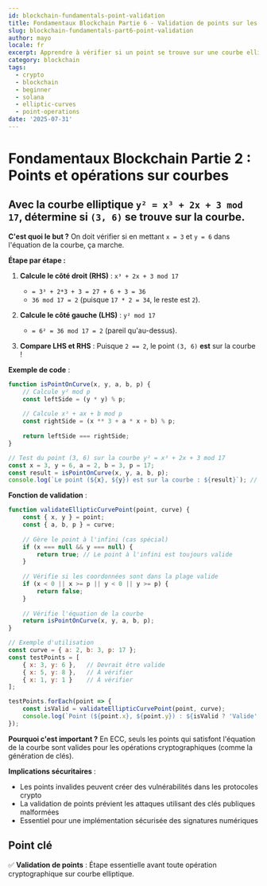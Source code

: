 ```yaml
---
id: blockchain-fundamentals-point-validation
title: Fondamentaux Blockchain Partie 6 - Validation de points sur les courbes elliptiques
slug: blockchain-fundamentals-part6-point-validation
author: mayo
locale: fr
excerpt: Apprendre à vérifier si un point se trouve sur une courbe elliptique
category: blockchain
tags:
  - crypto
  - blockchain
  - beginner
  - solana
  - elliptic-curves
  - point-operations
date: '2025-07-31'
---
```

# Fondamentaux Blockchain Partie 2 : Points et opérations sur courbes

## Avec la courbe elliptique `y² = x³ + 2x + 3 mod 17`, détermine si `(3, 6)` se trouve sur la courbe.

**C'est quoi le but ?** On doit vérifier si en mettant `x = 3` et `y = 6` dans l'équation de la courbe, ça marche.

**Étape par étape :**

1. **Calcule le côté droit (RHS)** : `x³ + 2x + 3 mod 17`
   - `= 3³ + 2*3 + 3 = 27 + 6 + 3 = 36`
   - `36 mod 17 = 2` (puisque `17 * 2 = 34`, le reste est `2`).

2. **Calcule le côté gauche (LHS)** : `y² mod 17`
   - `= 6² = 36 mod 17 = 2` (pareil qu'au-dessus).

3. **Compare LHS et RHS** : Puisque `2 == 2`, le point `(3, 6)` **est** sur la courbe !

**Exemple de code** :
```javascript
function isPointOnCurve(x, y, a, b, p) {
    // Calcule y² mod p
    const leftSide = (y * y) % p;
    
    // Calcule x³ + ax + b mod p
    const rightSide = (x ** 3 + a * x + b) % p;
    
    return leftSide === rightSide;
}

// Test du point (3, 6) sur la courbe y² = x³ + 2x + 3 mod 17
const x = 3, y = 6, a = 2, b = 3, p = 17;
const result = isPointOnCurve(x, y, a, b, p);
console.log(`Le point (${x}, ${y}) est sur la courbe : ${result}`); // true
```

**Fonction de validation** :
```javascript
function validateEllipticCurvePoint(point, curve) {
    const { x, y } = point;
    const { a, b, p } = curve;
    
    // Gère le point à l'infini (cas spécial)
    if (x === null && y === null) {
        return true; // Le point à l'infini est toujours valide
    }
    
    // Vérifie si les coordonnées sont dans la plage valide
    if (x < 0 || x >= p || y < 0 || y >= p) {
        return false;
    }
    
    // Vérifie l'équation de la courbe
    return isPointOnCurve(x, y, a, b, p);
}

// Exemple d'utilisation
const curve = { a: 2, b: 3, p: 17 };
const testPoints = [
    { x: 3, y: 6 },   // Devrait être valide
    { x: 5, y: 8 },   // À vérifier
    { x: 1, y: 1 }    // À vérifier
];

testPoints.forEach(point => {
    const isValid = validateEllipticCurvePoint(point, curve);
    console.log(`Point (${point.x}, ${point.y}) : ${isValid ? 'Valide' : 'Invalide'}`);
});
```

**Pourquoi c'est important ?** En ECC, seuls les points qui satisfont l'équation de la courbe sont valides pour les opérations cryptographiques (comme la génération de clés).

**Implications sécuritaires** :
- Les points invalides peuvent créer des vulnérabilités dans les protocoles crypto
- La validation de points prévient les attaques utilisant des clés publiques malformées
- Essentiel pour une implémentation sécurisée des signatures numériques

## Point clé
✅ **Validation de points** : Étape essentielle avant toute opération cryptographique sur courbe elliptique.